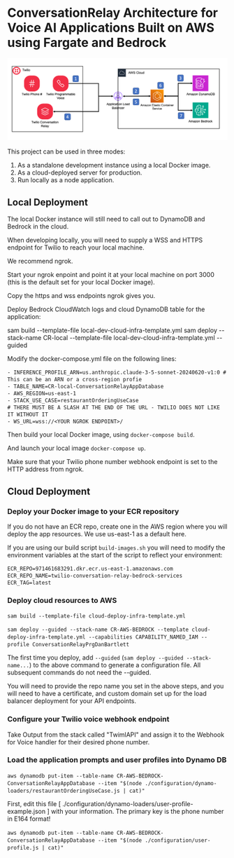 # ConversationRelay Architecture for Voice AI Applications Built on AWS using Fargate and Bedrock

![](./diagrams/application-logical-flow.png)

This project can be used in three modes:

1. As a standalone development instance using a local Docker image.  
2. As a cloud-deployed server for production.
3. Run locally as a node application.

## Local Deployment

The local Docker instance will still need to call out to DynamoDB and Bedrock in the cloud.

When developing locally, you will need to supply a WSS and HTTPS endpoint for Twilio to reach your local machine.

We recommend ngrok.  

Start your ngrok enpoint and point it at your local machine on port 3000 (this is the default set for your local Docker image).

Copy the https and wss endpoints ngrok gives you.

Deploy Bedrock CloudWatch logs and cloud DynamoDB table for the application:

sam build --template-file local-dev-cloud-infra-template.yml
sam deploy --stack-name CR-local --template-file local-dev-cloud-infra-template.yml --guided

Modify the docker-compose.yml file on the following lines:

```
- INFERENCE_PROFILE_ARN=us.anthropic.claude-3-5-sonnet-20240620-v1:0 # This can be an ARN or a cross-region profie
- TABLE_NAME=CR-local-ConversationRelayAppDatabase
- AWS_REGION=us-east-1
- STACK_USE_CASE=restaurantOrderingUseCase
# THERE MUST BE A SLASH AT THE END OF THE URL - TWILIO DOES NOT LIKE IT WITHOUT IT
- WS_URL=wss://<YOUR NGROK ENDPOINT>/
```

Then build your local Docker image, using `docker-compose build`.

And launch your local image `docker-compose up`.

Make sure that your Twilio phone number webhook endpoint is set to the HTTP address from ngrok.  

## Cloud Deployment

### Deploy your Docker image to your ECR repository

If you do not have an ECR repo, create one in the AWS region where you will deploy the app resources.  We use us-east-1 as a default here.

If you are using our build script `build-images.sh` you will need to modify the environment variables at the start of the script to reflect your environment:

```
ECR_REPO=971461683291.dkr.ecr.us-east-1.amazonaws.com
ECR_REPO_NAME=twilio-conversation-relay-bedrock-services
ECR_TAG=latest
```

### Deploy cloud resources to AWS

`sam build --template-file cloud-deploy-infra-template.yml`

`sam deploy --guided --stack-name CR-AWS-BEDROCK --template cloud-deploy-infra-template.yml --capabilities CAPABILITY_NAMED_IAM --profile ConversationRelayPrgDanBartlett `

The first time you deploy, add `--guided` (`sam deploy --guided --stack-name...`) to the above command to generate a configuration file. All subsequent commands do not need the --guided.

You will need to provide the repo name you set in the above steps, and you will need to have a certificate, and custom domain set up for the load balancer deployment for your API endpoints.

### Configure your Twilio voice webhook endpoint

Take Output from the stack called "TwimlAPI" and assign it to the Webhook for Voice handler for their desired phone number.

### Load the application prompts and user profiles into Dynamo DB

`aws dynamodb put-item --table-name CR-AWS-BEDROCK-ConversationRelayAppDatabase --item "$(node ./configuration/dynamo-loaders/restaurantOrderingUseCase.js | cat)"`

First, edit this file [ ./configuration/dynamo-loaders/user-profile-example.json ] with your information. The primary key is the phone number in E164 format! 

`aws dynamodb put-item --table-name CR-AWS-BEDROCK-ConversationRelayAppDatabase --item "$(node ./configuration/user-profile.js | cat)"`